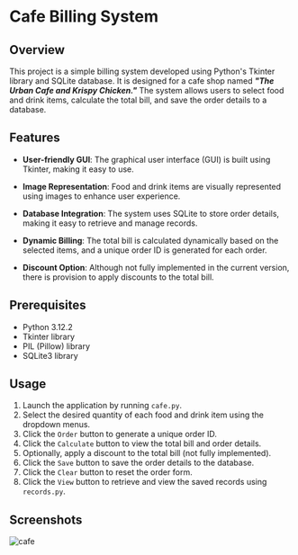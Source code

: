 # Cafe Billing System

## Overview

This project is a simple billing system developed using Python's Tkinter library and SQLite database. It is designed for a cafe shop named **_"The Urban Cafe and Krispy Chicken."_** The system allows users to select food and drink items, calculate the total bill, and save the order details to a database.

## Features

- **User-friendly GUI**: The graphical user interface (GUI) is built using Tkinter, making it easy to use.
  
- **Image Representation**: Food and drink items are visually represented using images to enhance user experience.
  
- **Database Integration**: The system uses SQLite to store order details, making it easy to retrieve and manage records.
  
- **Dynamic Billing**: The total bill is calculated dynamically based on the selected items, and a unique order ID is generated for each order.
  
- **Discount Option**: Although not fully implemented in the current version, there is provision to apply discounts to the total bill.

## Prerequisites

- Python 3.12.2
- Tkinter library
- PIL (Pillow) library
- SQLite3 library

## Usage

1. Launch the application by running `cafe.py`.
2. Select the desired quantity of each food and drink item using the dropdown menus.
3. Click the `Order` button to generate a unique order ID.
4. Click the `Calculate` button to view the total bill and order details.
5. Optionally, apply a discount to the total bill (not fully implemented).
6. Click the `Save` button to save the order details to the database.
7. Click the `Clear` button to reset the order form.
8. Click the `View` button to retrieve and view the saved records using `records.py`.

## Screenshots

![cafe](https://github.com/diwasbk/cafe-billing-system/assets/167800132/015281d9-1f15-4fc6-9de2-f91a798ca073)


